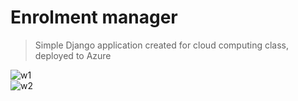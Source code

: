 # Enrolment manager #

> Simple Django application created for cloud computing class, deployed to Azure

![w1](https://github.com/cbb4bbc5/enrolment-manager/actions/workflows/basic-setup-test.yml/badge.svg) </br>
![w2](https://github.com/cbb4bbc5/enrolment-manager/actions/workflows/master_stakler.yml/badge.svg)
